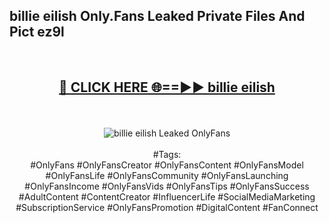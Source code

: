 <h2>billie eilish Only.Fans Leaked Private Files And Pict ez9l</h2>
<br>
<div align="center">
<h2><a href="https://mediafiles.top/billie_eilish" rel="nofollow">🔴 CLICK HERE 🌐==►► billie eilish</a></h2>
<br>
<br>
<a href="https://mediafiles.top/billie_eilish" rel="nofollow" data-target="animated-image.originalLink"><img src="https://i.ibb.co.com/WyWwxjT/player-gif2.gif" alt="billie eilish Leaked OnlyFans" style="max-width: 100%; display: inline-block;" data-target="animated-image.originalImage"></a>
<br><br>
#Tags:
<br>
#OnlyFans #OnlyFansCreator #OnlyFansContent #OnlyFansModel #OnlyFansLife #OnlyFansCommunity #OnlyFansLaunching #OnlyFansIncome #OnlyFansVids #OnlyFansTips #OnlyFansSuccess #AdultContent #ContentCreator #InfluencerLife #SocialMediaMarketing #SubscriptionService #OnlyFansPromotion #DigitalContent #FanConnect
</div>
<br>